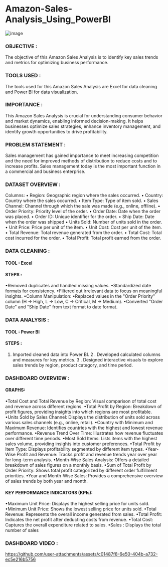 # Amazon-Sales-Analysis_Using_PowerBI
![image](https://github.com/user-attachments/assets/5f7661b2-ba86-4782-81d0-51dc48035750)


### OBJECTIVE : 
The objective of this Amazon Sales Analysis is to identify key sales
trends and metrics for optimizing business performance.

### TOOLS USED : 
The tools used for this Amazon Sales Analysis are Excel for data
cleaning and Power BI for data visualization.

### IMPORTANCE : 
This Amazon Sales Analysis is crucial for understanding consumer
behavior and market dynamics, enabling informed decision-making. It helps businesses
optimize sales strategies, enhance inventory management, and identify growth
opportunities to drive profitability.

### PROBLEM STATEMENT :
Sales management has gained importance to meet increasing competition and the need for improved methods of distribution to reduce costs and to increase profits. Sales management today is the most important function in a commercial and business enterprise.

### DATASET OVERVIEW :
Columns:
• Region: Geographic region where the sales occurred.
• Country: Country where the sales occurred.
• Item Type: Type of item sold.
• Sales Channel: Channel through which the sale was made (e.g., online, offline).
• Order Priority: Priority level of the order.
• Order Date: Date when the order was placed.
• Order ID: Unique identifier for the order.
• Ship Date: Date when the order was shipped
• Units Sold: Number of units sold in the order.
• Unit Price: Price per unit of the item.
• Unit Cost: Cost per unit of the item.
• Total Revenue: Total revenue generated from the order.
• Total Cost: Total cost incurred for the order.
• Total Profit: Total profit earned from the order.

### DATA CLEANING :
#### TOOL : Excel
#### STEPS : 
•Removed duplicates and handled missing values.
•Standardized date formats for consistency.
•Filtered out irrelevant data to focus on meaningful insights.
•Column Manipulation:
•Replaced values in the "Order Priority" column (H -> High, L -> Low, C -> Critical, M ->
Medium).
•Converted "Order Date" and "Ship Date" from text format to date format.

### DATA ANALYSIS :
#### TOOL : Power BI
#### STEPS : 
1. Imported cleaned data into Power BI.
2 . Developed calculated columns and measures for key metrics.
3 . Designed interactive visuals to explore sales trends by region, product category, and time period.

### DASHBOARD OVERVIEW :
#### GRAPHS:
•Total Cost and Total Revenue by Region: Visual comparison of total cost and
revenue across different regions.
•Total Profit by Region: Breakdown of profit figures, providing insights into which
regions are most profitable.
•Units Sold by Sales Channel: Displays the distribution of units sold across various
sales channels (e.g., online, retail).
•Country with Minimum and Maximum Revenue: Identifies countries with the
highest and lowest revenue performance.
•Revenue Trend Over Time: Illustrates how revenue fluctuates over different time
periods.
•Most Sold Items: Lists items with the highest sales volume, providing insights into
customer preferences.
•Total Profit by Item Type: Displays profitability segmented by different item types.
•Year-Wise Profit and Revenue: Tracks profit and revenue trends year over year for
long-term analysis.
•Month-Wise Sales Analysis: Offers a detailed breakdown of sales figures on a
monthly basis.
•Sum of Total Profit by Order Priority: Shows total profit categorized by different
order fulfillment priorities.
•Year and Month-Wise Sales: Provides a comprehensive overview of sales trends by
both year and month.

#### KEY PERFORMANCE INDICATORS (KPIs):
•Maximum Unit Price: Displays the highest selling price for units sold.
•Minimum Unit Price: Shows the lowest selling price for units sold.
•Total Revenue: Represents the overall income generated from sales.
•Total Profit: Indicates the net profit after deducting costs from revenue.
•Total Cost: Captures the overall expenditure related to sales.
•Sales : Displays the total number of sales 

### DASHBOARD VIDEO :
https://github.com/user-attachments/assets/c01487f8-6e50-404b-a732-ec5e216b5756

